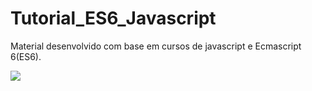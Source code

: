 # Tutorial_ES6_Javascript
Material desenvolvido com base em cursos de javascript e Ecmascript 6(ES6).

<img src="https://img.shields.io/static/v1?label=Blog&message=Rocketseat&color=7159c1&style=for-the-badge&logo=ghost"/>

